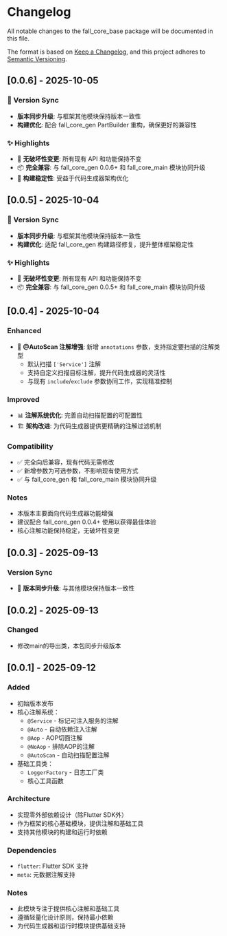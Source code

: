 # Changelog

All notable changes to the fall_core_base package will be documented in this file.

The format is based on [Keep a Changelog](https://keepachangelog.com/en/1.0.0/),
and this project adheres to [Semantic Versioning](https://semver.org/spec/v2.0.0.html).

## [0.0.6] - 2025-10-05

### 🔄 Version Sync
- **版本同步升级**: 与框架其他模块保持版本一致性
- **构建优化**: 配合 fall_core_gen PartBuilder 重构，确保更好的兼容性

### ✨ Highlights
- 🔧 **无破坏性变更**: 所有现有 API 和功能保持不变
- 📦 **完全兼容**: 与 fall_core_gen 0.0.6+ 和 fall_core_main 模块协同升级
- 🚀 **构建稳定性**: 受益于代码生成器架构优化

## [0.0.5] - 2025-10-04

### 🔄 Version Sync
- **版本同步升级**: 与框架其他模块保持版本一致性
- **构建优化**: 适配 fall_core_gen 构建路径修复，提升整体框架稳定性

### ✨ Highlights
- 🔧 **无破坏性变更**: 所有现有 API 和功能保持不变
- 📦 **完全兼容**: 与 fall_core_gen 0.0.5+ 和 fall_core_main 模块协同升级

## [0.0.4] - 2025-10-04

### Enhanced
- 🔧 **@AutoScan 注解增强**: 新增 `annotations` 参数，支持指定要扫描的注解类型
  - 默认扫描 `['Service']` 注解
  - 支持自定义扫描目标注解，提升代码生成器的灵活性
  - 与现有 `include`/`exclude` 参数协同工作，实现精准控制

### Improved
- 📊 **注解系统优化**: 完善自动扫描配置的可配置性
- 🏗️ **架构改进**: 为代码生成器提供更精确的注解过滤机制

### Compatibility
- ✅ 完全向后兼容，现有代码无需修改
- ✅ 新增参数为可选参数，不影响现有使用方式
- ✅ 与 fall_core_gen 和 fall_core_main 模块协同升级

### Notes
- 本版本主要面向代码生成器功能增强
- 建议配合 fall_core_gen 0.0.4+ 使用以获得最佳体验
- 核心注解功能保持稳定，无破坏性变更

## [0.0.3] - 2025-09-13

### Version Sync
- 🔄 **版本同步升级**: 与其他模块保持版本一致性

## [0.0.2] - 2025-09-13

### Changed
- 修改main的导出类，本包同步升级版本


## [0.0.1] - 2025-09-12

### Added
- 初始版本发布
- 核心注解系统：
  - `@Service` - 标记可注入服务的注解
  - `@Auto` - 自动依赖注入注解
  - `@Aop` - AOP切面注解
  - `@NoAop` - 排除AOP的注解
  - `@AutoScan` - 自动扫描配置注解
- 基础工具类：
  - `LoggerFactory` - 日志工厂类
  - 核心工具函数

### Architecture
- 实现零外部依赖设计（除Flutter SDK外）
- 作为框架的核心基础模块，提供注解和基础工具
- 支持其他模块的构建和运行时依赖

### Dependencies
- `flutter`: Flutter SDK 支持
- `meta`: 元数据注解支持

### Notes
- 此模块专注于提供核心注解和基础工具
- 遵循轻量化设计原则，保持最小依赖
- 为代码生成器和运行时模块提供基础支持